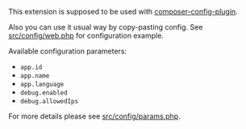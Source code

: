 This extension is supposed to be used with [composer-config-plugin].

Also you can use it usual way by copy-pasting config.
See [src/config/web.php] for configuration example.

Available configuration parameters:

- `app.id`
- `app.name`
- `app.language`
- `debug.enabled`
- `debug.allowedIps`

For more details please see [src/config/params.php].

[composer-config-plugin]:   https://github.com/hiqdev/composer-config-plugin
[src/config/params.php]:    src/config/params.php
[src/config/web.php]:       src/config/web.php
